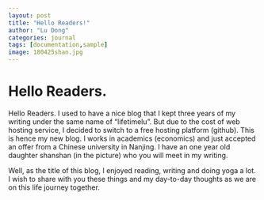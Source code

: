 ```yaml
---
layout: post
title: "Hello Readers!"
author: "Lu Dong"
categories: journal
tags: [documentation,sample]
image: 180425shan.jpg
---
```


# Hello Readers.

Hello Readers. I used to have a nice blog that I kept three years of my writing under the same name of “lifetimelu”. But due to the cost of web hosting service, I decided to switch to a free hosting platform (github). This is hence my new blog. I works in academics (economics) and just accepted an offer from a Chinese university in Nanjing. I have an one year old daughter shanshan (in the picture) who you will meet in my writing.

Well, as the title of this blog, I enjoyed reading, writing and doing yoga a lot. I wish to share with you these things and my day-to-day thoughts as we are on this life journey together.